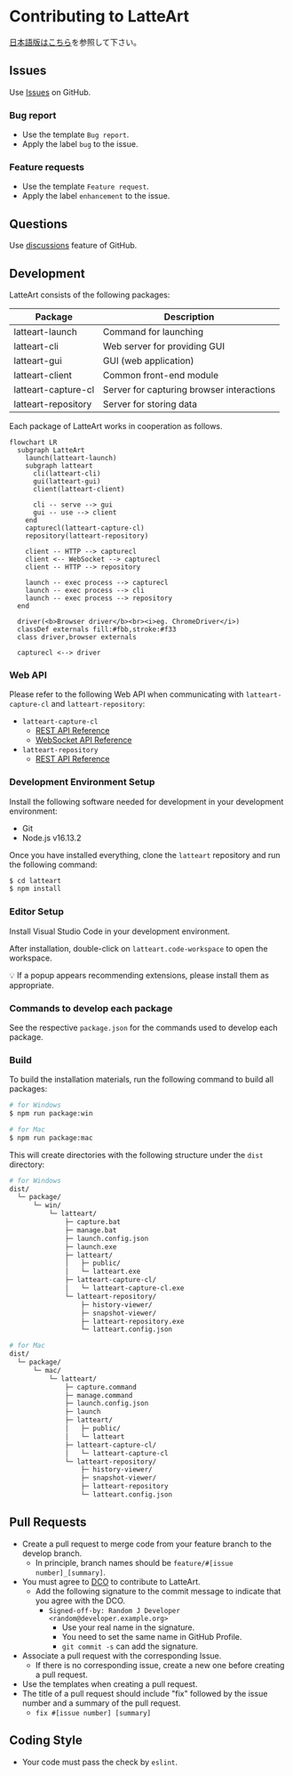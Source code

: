 # Contributing to LatteArt

[日本語版はこちら](contributing_ja.md)を参照して下さい。

## Issues

Use [Issues](https://github.com/latteart-org/latteart/issues) on GitHub.

### Bug report

- Use the template `Bug report`.
- Apply the label `bug` to the issue.

### Feature requests

- Use the template `Feature request`.
- Apply the label `enhancement` to the issue.

## Questions

Use [discussions](https://github.com/latteart-org/latteart/discussions) feature of GitHub.

## Development

LatteArt consists of the following packages:

| Package             | Description                               |
| ------------------- | ----------------------------------------- |
| latteart-launch     | Command for launching                     |
| latteart-cli        | Web server for providing GUI              |
| latteart-gui        | GUI (web application)                     |
| latteart-client     | Common front-end module                   |
| latteart-capture-cl | Server for capturing browser interactions |
| latteart-repository | Server for storing data                   |

Each package of LatteArt works in cooperation as follows.

```mermaid
flowchart LR
  subgraph LatteArt
    launch(latteart-launch)
    subgraph latteart
      cli(latteart-cli)
      gui(latteart-gui)
      client(latteart-client)

      cli -- serve --> gui
      gui -- use --> client
    end
    capturecl(latteart-capture-cl)
    repository(latteart-repository)

    client -- HTTP --> capturecl
    client <-- WebSocket --> capturecl
    client -- HTTP --> repository

    launch -- exec process --> capturecl
    launch -- exec process --> cli
    launch -- exec process --> repository
  end

  driver(<b>Browser driver</b><br><i>eg. ChromeDriver</i>)
  classDef externals fill:#fbb,stroke:#f33
  class driver,browser externals

  capturecl <--> driver
```

### Web API

Please refer to the following Web API when communicating with `latteart-capture-cl` and `latteart-repository`:

- `latteart-capture-cl`
  - [REST API Reference](https://latteart-org.github.io/latteart/docs/api/latteart-capture-cl/rest/)
  - [WebSocket API Reference](../packages/latteart-capture-cl/docs/api/websocket.md)
- `latteart-repository`
  - [REST API Reference](https://latteart-org.github.io/latteart/docs/api/latteart-repository/rest/)

### Development Environment Setup

Install the following software needed for development in your development environment:

- Git
- Node.js v16.13.2

Once you have installed everything, clone the `latteart` repository and run the following command:

```bash
$ cd latteart
$ npm install
```

### Editor Setup

Install Visual Studio Code in your development environment.

After installation, double-click on `latteart.code-workspace` to open the workspace.

:bulb: If a popup appears recommending extensions, please install them as appropriate.

### Commands to develop each package

See the respective `package.json` for the commands used to develop each package.

### Build

To build the installation materials, run the following command to build all packages:

```bash
# for Windows
$ npm run package:win

# for Mac
$ npm run package:mac
```

This will create directories with the following structure under the `dist` directory:

```bash
# for Windows
dist/
  └─ package/
      └─ win/
          └─ latteart/
              ├─ capture.bat
              ├─ manage.bat
              ├─ launch.config.json
              ├─ launch.exe
              ├─ latteart/
              │   ├─ public/
              │   └─ latteart.exe
              ├─ latteart-capture-cl/
              │   └─ latteart-capture-cl.exe
              └─ latteart-repository/
                  ├─ history-viewer/
                  ├─ snapshot-viewer/
                  ├─ latteart-repository.exe
                  └─ latteart.config.json

# for Mac
dist/
  └─ package/
      └─ mac/
          └─ latteart/
              ├─ capture.command
              ├─ manage.command
              ├─ launch.config.json
              ├─ launch
              ├─ latteart/
              │   ├─ public/
              │   └─ latteart
              ├─ latteart-capture-cl/
              │   └─ latteart-capture-cl
              └─ latteart-repository/
                  ├─ history-viewer/
                  ├─ snapshot-viewer/
                  ├─ latteart-repository
                  └─ latteart.config.json
```

## Pull Requests

- Create a pull request to merge code from your feature branch to the develop branch.
  - In principle, branch names should be `feature/#[issue number]_[summary]`.
- You must agree to [DCO](https://developercertificate.org/) to contribute to LatteArt.
  - Add the following signature to the commit message to indicate that you agree with the DCO.
    - `Signed-off-by: Random J Developer <random@developer.example.org>`
      - Use your real name in the signature.
      - You need to set the same name in GitHub Profile.
      - `git commit -s` can add the signature.
- Associate a pull request with the corresponding Issue.
  - If there is no corresponding issue, create a new one before creating a pull request.
- Use the templates when creating a pull request.
- The title of a pull request should include "fix" followed by the issue number and a summary of the pull request.
  - `fix #[issue number] [summary]`

## Coding Style

- Your code must pass the check by `eslint`.

